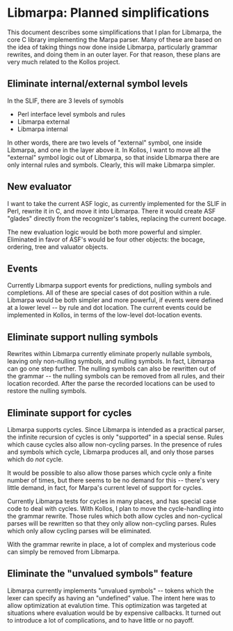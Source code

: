 # Libmarpa: Planned simplifications

This document describes some simplifications
that I plan for Libmarpa, the core C library
implementing the Marpa parser.
Many of these are based on the idea of taking
things now done inside Libmarpa, particularly
grammar rewrites, and doing them in an outer
layer.
For that reason, these plans are very much
related to the Kollos project.

## Eliminate internal/external symbol levels

In the SLIF, there are 3 levels of symobls

+ Perl interface level symbols and rules
+ Libmarpa external
+ Libmarpa internal

In other words, there are two levels of "external"
symbol, one inside Libmarpa, and one in the layer
above it.
In Kollos, I want to move all the "external" symbol
logic out of Libmarpa, so that inside Libmarpa
there are only internal rules and symbols.
Clearly, this will make Libmarpa simpler.

## New evaluator

I want to take the current ASF logic,
as currently implemented for the SLIF in Perl,
rewrite it in C, and move it into Libmarpa.
There it would create ASF "glades"
directly from the recognizer's tables,
replacing the current bocage.

The new evaluation logic would be both 
more powerful and simpler.
Eliminated in favor of ASF's would be four
other objects:
the bocage, ordering, tree and valuator objects.

## Events

Currently Libmarpa support events for predictions,
nulling symbols and completions.
All of these are special cases of dot position within
a rule.
Libmarpa would be both simpler and more powerful,
if events were defined at a lower level --
by rule and dot location.
The current events could be implemented in
Kollos, in terms of the low-level dot-location events.

## Eliminate support nulling symbols

Rewrites within Libmarpa currently eliminate properly
nullable symbols, leaving only non-nulling symbols,
and nulling symbols.
In fact, Libmarpa can go one step further.
The nulling symbols can also be rewritten out
of the grammar --
the nulling symbols can be removed from all rules, and
their location recorded.
After the parse the recorded locations can be
used to restore the nulling symbols.

## Eliminate support for cycles

Libmarpa supports cycles.
Since Libmarpa is intended as a practical parser,
the infinite recursion of cycles is only
"supported" in a special sense.
Rules which cause cycles also allow
non-cycling parses.
In the presence of rules and symbols which cycle,
Libmarpa produces all,
and only those parses which do *not*
cycle.

It would be possible to also allow those parses
which cycle only a finite number of times,
but there seems to be no demand for this --
there's very little demand, in fact,
for Marpa's current level of support for cycles.

Currently Libmarpa tests for cycles in many places,
and has special case code to deal with cycles.
With Kollos, I plan to move the cycle-handling into
the grammar rewrite.
Those rules which both allow cycles and 
non-cyclical parses will be rewritten
so that they only allow non-cycling parses.
Rules which only allow cycling parses will
be eliminated.

With the grammar rewrite in place,
a lot of complex and mysterious
code can simply be removed from
Libmarpa.

## Eliminate the "unvalued symbols" feature

Libmarpa currently implements "unvalued symbols" --
tokens which the lexer can specify as having an "undefined"
value.
The intent here was to allow optimization at evalution time.
This optimization was targeted at situations where evaluation
would be by expensive callbacks.
It turned out to introduce a lot of complications,
and to have little or no payoff.

<!---
vim: expandtab shiftwidth=4
-->
